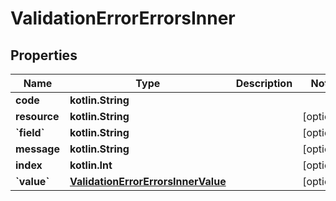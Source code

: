 
# ValidationErrorErrorsInner

## Properties
Name | Type | Description | Notes
------------ | ------------- | ------------- | -------------
**code** | **kotlin.String** |  | 
**resource** | **kotlin.String** |  |  [optional]
**&#x60;field&#x60;** | **kotlin.String** |  |  [optional]
**message** | **kotlin.String** |  |  [optional]
**index** | **kotlin.Int** |  |  [optional]
**&#x60;value&#x60;** | [**ValidationErrorErrorsInnerValue**](ValidationErrorErrorsInnerValue.md) |  |  [optional]



